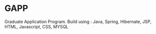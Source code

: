 # GAPP
Graduate Application Program.
Build using : Java, Spring, Hibernate, JSP, HTML, Javascript, CSS, MYSQL

